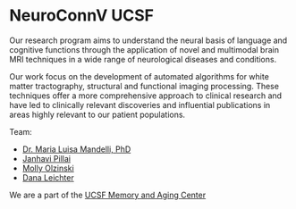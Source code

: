 # NeuroConnV UCSF

Our research program aims to understand the neural basis of language and cognitive functions through the application of novel and multimodal brain MRI techniques in a wide range of neurological diseases and conditions.

Our work focus on the development of automated algorithms for white matter tractography, structural and functional imaging processing. These techniques offer a more comprehensive approach to clinical research and have led to clinically relevant discoveries and influential publications in areas highly relevant to our patient populations.

Team: 
* [Dr. Maria Luisa Mandelli, PhD](https://memory.ucsf.edu/people/malu-mandelli-phd)
* [Janhavi Pillai](https://memory.ucsf.edu/people/janhavi-pillai)
* [Molly Olzinski](https://memory.ucsf.edu/people/molly-olzinski)
* [Dana Leichter](https://memory.ucsf.edu/people/dana-leichter)

We are a part of the [UCSF Memory and Aging Center](memory.ucsf.edu)

<!--

**Here are some ideas to get you started:**

🙋‍♀️ A short introduction - what is your organization all about?
🌈 Contribution guidelines - how can the community get involved?
👩‍💻 Useful resources - where can the community find your docs? Is there anything else the community should know?
🍿 Fun facts - what does your team eat for breakfast?
🧙 Remember, you can do mighty things with the power of [Markdown](https://docs.github.com/github/writing-on-github/getting-started-with-writing-and-formatting-on-github/basic-writing-and-formatting-syntax)
-->
